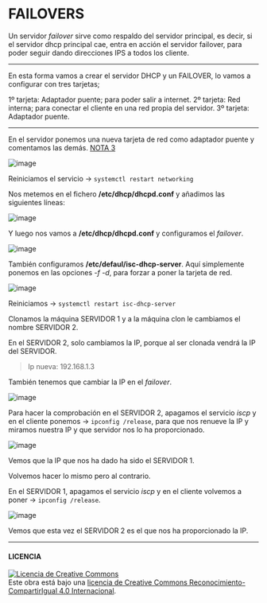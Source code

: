 # FAILOVERS

Un servidor *failover* sirve como respaldo del servidor principal, es decir, si el servidor dhcp principal cae, entra en acción el servidor failover, para poder seguir 
dando direcciones IPS a todos los cliente. 

----------------------------------------------------------------------------------------
En esta forma vamos a crear el servidor DHCP y un FAILOVER, lo vamos a configurar con tres tarjetas;

1º tarjeta: Adaptador puente; para poder salir a internet.
2º tarjeta: Red interna; para conectar el cliente en una red propia del servidor.
3º tarjeta: Adaptador puente.

-----------------------------------------------------------------------------------------

En el servidor ponemos una nueva tarjeta de red como adaptador puente y comentamos las demás. [NOTA 3](https://github.com/SeleneBP/DHCP/blob/main/NOTAS/NOTAS.md)

![image](img/1.PNG)

Reiniciamos el servicio -> ` systemctl restart networking `

Nos metemos en el fichero **/etc/dhcp/dhcpd.conf** y añadimos las siguientes líneas:

![image](img/2.PNG)

Y luego nos vamos a **/etc/dhcp/dhcpd.conf** y configuramos el *failover*.

![image](img/3.PNG)

También configuramos **/etc/defaul/isc-dhcp-server**. Aquí simplemente ponemos en las opciones *-f -d*, para forzar a poner la tarjeta de red.

![image](img/4.PNG)

Reiniciamos -> ` systemctl restart isc-dhcp-server `

Clonamos la máquina SERVIDOR 1 y a la máquina clon le cambiamos el nombre SERVIDOR 2.

En el SERVIDOR 2, solo cambiamos la IP, porque al ser clonada vendrá la IP del SERVIDOR. 

>Ip nueva: 192.168.1.3

También tenemos que cambiar la IP en el *failover*.


![image](img/5.PNG)

Para hacer la comprobación en el SERVIDOR 2, apagamos el servicio *iscp* y en el cliente ponemos -> ` ipconfig /release `, para que nos renueve la IP y miramos nuestra IP y que servidor nos lo ha proporcionado.

![image](img/6.PNG)

Vemos que la IP que nos ha dado ha sido el SERVIDOR 1. 

Volvemos hacer lo mismo pero al contrario.

En el SERVIDOR 1, apagamos el servicio *iscp* y en el cliente volvemos a poner -> ` ipconfig /release `.

![image](img/7.PNG)

Vemos que esta vez el SERVIDOR 2 es el que nos ha proporcionado la IP.

-----------------------------------------------------------------------------------------
#### LICENCIA

<a rel="license" href="http://creativecommons.org/licenses/by-sa/4.0/"><img alt="Licencia de Creative Commons" style="border-width:0" src="https://i.creativecommons.org/l/by-sa/4.0/88x31.png" /></a><br />Este obra está bajo una <a rel="license" href="http://creativecommons.org/licenses/by-sa/4.0/">licencia de Creative Commons Reconocimiento-CompartirIgual 4.0 Internacional</a>.
